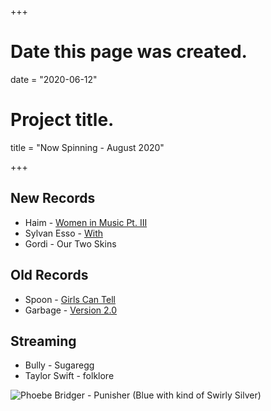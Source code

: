 +++
# Date this page was created.
date = "2020-06-12"

# Project title.
title = "Now Spinning - August 2020"

+++

## New Records
* Haim - [Women in Music Pt. III](https://www.discogs.com/Haim-Women-In-Music-Pt-III/release/15532255)
* Sylvan Esso - [With](https://www.discogs.com/Sylvan-Esso-With/release/15766569)
* Gordi - Our Two Skins


## Old Records
* Spoon - [Girls Can Tell](https://www.discogs.com/Spoon-Girls-Can-Tell/release/15717957)
* Garbage - [Version 2.0](https://www.discogs.com/Garbage-Version-20/release/12172591)


## Streaming
* Bully - Sugaregg
* Taylor Swift - folklore


![Phoebe Bridger - Punisher (Blue with kind of Swirly Silver)](/img/punisher.jpg)



